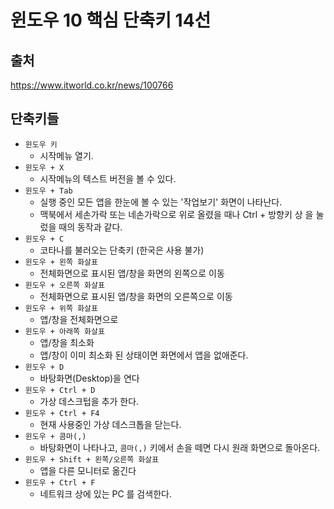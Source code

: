 # 윈도우 10 핵심 단축키 14선



## 출처

https://www.itworld.co.kr/news/100766



## 단축키들

- `윈도우 키` 
  - 시작메뉴 열기. 
- `윈도우 + X` 
  - 시작메뉴의 텍스트 버전을 볼 수 있다.
- `윈도우 + Tab` 
  - 실행 중인 모든 앱을 한눈에 볼 수 있는 '작업보기' 화면이 나타난다.
  - 맥북에서 세손가락 또는 네손가락으로 위로 올렸을 때나 Ctrl + 방향키 상 을 눌렀을 때의 동작과 같다.
- `윈도우 + C` 
  - 코타나를 불러오는 단축키 (한국은 사용 불가)
- `윈도우 + 왼쪽 화살표`
  - 전체화면으로 표시된 앱/창을 화면의 왼쪽으로 이동
- `윈도우 + 오른쪽 화살표`
  - 전체화면으로 표시된 앱/창을 화면의 오른쪽으로 이동
- `윈도우 + 위쪽 화살표`
  - 앱/창을 전체화면으로
- `윈도우 + 아래쪽 화살표`
  - 앱/창을 최소화
  - 앱/창이 이미 최소화 된 상태이면 화면에서 앱을 없애준다.
- `윈도우 + D`
  - 바탕화면(Desktop)을 연다
- `윈도우 + Ctrl + D`
  - 가상 데스크텁을 추가 한다.
- `윈도우 + Ctrl + F4`
  - 현재 사용중인 가상 데스크톱을 닫는다.
- `윈도우 + 콤마(,)`
  - 바탕화면이 나타나고, `콤마(,)` 키에서 손을 떼면 다시 원래 화면으로 돌아온다.
- `윈도우 + Shift + 왼쪽/오른쪽 화살표` 
  - 앱을 다른 모니터로 옮긴다
- `윈도우 + Ctrl + F` 
  - 네트워크 상에 있는 PC 를 검색한다.










